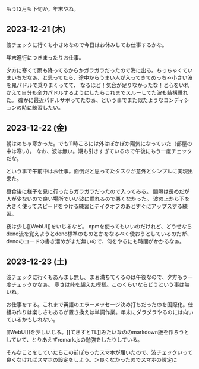 もう12月も下旬か。年末やね。

## 2023-12-21 (木)

波チェックに行くも小さめなので今日はお休みしてお仕事するかな。

年末進行につきまったりお仕事。

夕方に寒くて雨も降ってるからかガラガラだったので海に出る。ちっちゃくていまいちだなぁ、と思ってたら、途中からうまい人が入ってきてめっちゃ小さい波を鬼パドルで乗りまくってて、
なるほど！気合が足りなかったな！と心をいれかえて自分も全力パドルするようにしたらこれまでスルーしてた波も結構乗れた。
確かに最近パドルサボってたなぁ、という事でまた似たようなコンディションの時に練習したい。

## 2023-12-22 (金)

朝はめちゃ寒かった。でも11時ころには外はぽかぽか陽気になっていた（部屋の中は寒い）。
なお、波は無い。潮も引きすぎているので午後にもう一度チェックだな。

という事で午前中はお仕事。面倒だと思ってたタスクが意外とシンプルに実現出来た。

昼食後に様子を見に行ったらガラガラだったので入ってみる。
間隔は長めだが人が少ないので良い場所でいい波に乗れるので悪くなかった。
波の上から下を大きく使ってスピードをつける練習とテイクオフのあとすぐにアップスする練習。

夜は少し[[WebUI]]をいじるなど。
npmを使ってもいいのだけれど、どうせならdeno流を覚えようとdeno標準のものとかをなるべく使おうとしているのだが、denoのコードの書き溜めがまだ無いので、何をやるにも時間がかかるなぁ。

## 2023-12-23 (土)

波チェックに行くもあんまし無し。まぁ満ちてくるのは午後なので、夕方もう一度チェックかなぁ。
寒さは峠を超えた模様。このくらいならどうという事は無いね。

お仕事をする。これまで英語のエラーメッセージ決め打ちだったのを国際化。仕組み作りは楽しさもあるが置き換えは単調作業。年末にダラダラやるのには向いているかもしれない。

[[WebUI]]を少しいじる。[[てきすとTL]]みたいなののmarkdown版を作ろうとしていて、とりあえずremark.jsの勉強をしたりしている。

そんなことをしていたらこの前ぽちったスマホが届いたので、波チェックいって良くなければスマホの設定をしよう。＞良くなかったのでスマホの設定に
